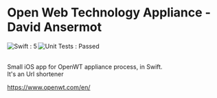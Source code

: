 # Open Web Technology Appliance - David Ansermot
<img align="left" alt="Swift : 5" src="https://img.shields.io/badge/Swift-5-blue.svg" /> <img align="left" alt="Unit Tests : Passed" src="https://img.shields.io/badge/Unit%20Tests-Passed-green.svg" />
<br /><br />

Small iOS app for OpenWT appliance process, in Swift.<br />
It's an Url shortener

https://www.openwt.com/en/
